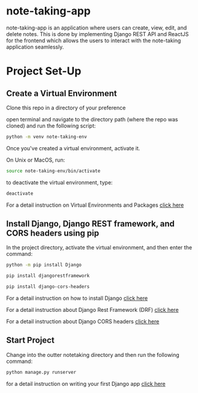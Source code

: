 # note-taking-app

note-taking-app is an application where users can create, view, edit, and delete notes. This is done by implementing Django REST API and ReactJS for the frontend which allows the users to interact with the note-taking application seamlessly.


# Project Set-Up

## Create a Virtual Environment
Clone this repo in a directory of your preference

open terminal and navigate to the directory path (where the repo was cloned) and run the following script:
```bash
python -m venv note-taking-env 
```

Once you've created a virtual environment, activate it.

On Unix or MacOS, run:

```bash
source note-taking-env/bin/activate
```

to deactivate the virtual environment, type:
```bash
deactivate
````

For a detail instruction on Virtual Environments and Packages [click here](https://docs.python.org/3/tutorial/venv.html)

## Install Django, Django REST framework, and CORS headers using pip

In the project directory, activate the virtual environment, and then enter the command:

```bash
python -m pip install Django
```
```bash
pip install djangorestframework
```
```bash
pip install django-cors-headers
```
For a detail instruction on how to install Django [click here](https://docs.djangoproject.com/en/4.2/topics/install/)

For a detail instruction about Django Rest Framework (DRF) [click here](https://www.django-rest-framework.org)

For a detail instruction about Django CORS headers [click here](https://pypi.org/project/django-cors-headers/)
## Start Project

Change into the outter notetaking directory and then run the following command:
```bash
python manage.py runserver
```
for a detail instruction on writing your first Django app [click here](https://docs.djangoproject.com/en/4.2/intro/tutorial01/)
